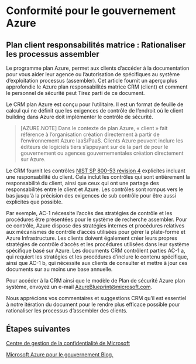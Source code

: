 <properties
    pageTitle="Documentation pour le gouvernement Azure | Microsoft Azure"
    description="Fournit et vue d’ensemble des services disponibles dans Azure pour le gouvernement"
    services="Azure-Government"
    cloud="gov"
    documentationCenter=""
    authors="ryansoc"
    manager="zakramer"
    editor="" />

<tags
    ms.service="multiple"
    ms.devlang="na"
    ms.topic="article"
    ms.tgt_pltfrm="na"
    ms.workload="azure-government"
    ms.date="10/06/2016"
    ms.author="ryansoc" />

# <a name="azure-government-compliance"></a>Conformité pour le gouvernement Azure 

## <a name="blueprint-customer-responsibilities-matrix--streamlining-ato-processes"></a>Plan client responsabilités matrice : Rationaliser les processus assembler

Le programme plan Azure, permet aux clients d’accéder à la documentation pour vous aider leur agence ou l’autorisation de spécifiques au système d’exploitation processus (assembler). Cet article fournit un aperçu plus approfondie le Azure plan responsabilités matrice CRM (client) et comment le personnel de sécurité peut Tirez parti de ce document.

Le CRM plan Azure est conçu pour l’utilitaire. Il est un format de feuille de calcul qui ne définit que les exigences de contrôle de l’endroit où le client building dans Azure doit implémenter le contrôle de sécurité.

>[AZURE.NOTE] Dans le contexte de plan Azure, « client » fait référence à l’organisation création directement à partir de l’environnement Azure IaaS/PaaS. Clients Azure peuvent inclure les éditeurs de logiciels tiers s’appuyant sur de la part de pour le gouvernement ou agences gouvernementales création directement sur Azure.

Le CRM fournit les contrôles <a href="http://nvlpubs.nist.gov/nistpubs/SpecialPublications/NIST.SP.800-53r4.pdf">NIST SP 800-53 révision 4</a> explicites incluant une responsabilité du client. Cela inclut les contrôles qui sont entièrement la responsabilité du client, ainsi que ceux qui ont une partage des responsabilités entre le client et Azure. Les contrôles sont rompus vers le bas jusqu'à la précision des exigences de sub contrôle pour être aussi explicites que possible.

Par exemple, AC-1 nécessite l’accès des stratégies de contrôle et les procédures être présentées pour le système de recherche assembler. Pour ce contrôle, Azure dispose des stratégies internes et procédures relatives aux mécanismes de contrôle d’accès utilisées pour gérer la plate-forme et Azure Infrastructure. Les clients doivent également créer leurs propres stratégies de contrôle d’accès et les procédures utilisées dans leur système spécifique basé sur Azure. Les documents CRM contrôlent parties AC-1 a, qui requiert les stratégies et les procédures d’inclure le contenu spécifique, ainsi que AC-1 b, qui nécessite aux clients de consulter et mettre à jour ces documents sur au moins une base annuelle. 

Pour accéder à la CRM ainsi que le modèle de Plan de sécurité Azure plan système, envoyez un e-mail AzureBlueprint@microsoft.com.

Nous apprécions vos commentaires et suggestions CRM qu’il est essentiel à notre itération du document pour le rendre plus efficace possible pour rationaliser les processus d’assembler des clients.

## <a name="next-steps"></a>Étapes suivantes

<a href="https://www.microsoft.com/en-us/trustcenter/Compliance/default.aspx">Centre de gestion de la confidentialité de Microsoft</a>

<a href="https://blogs.msdn.microsoft.com/azuregov/">Microsoft Azure pour le gouvernement Blog.</a>
